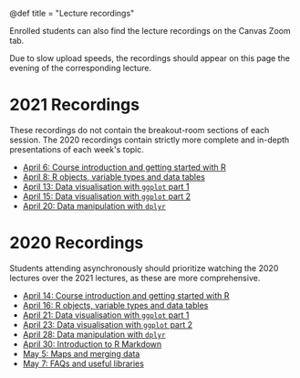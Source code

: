 @def title = "Lecture recordings"

Enrolled students can also find the lecture recordings on the Canvas Zoom tab.

Due to slow upload speeds, the recordings should appear on this page the evening of the corresponding lecture.

# 2021 Recordings

These recordings do not contain the breakout-room sections of each session.
The 2020 recordings contain strictly more complete and in-depth presentations of each week's topic.

* [April 6: Course introduction and getting started with R](https://web.stanford.edu/~damianp/recordings/recording-2021-1.mp4)
* [April 8: R objects, variable types and data tables](https://web.stanford.edu/~damianp/recordings/recording-2021-2.mp4)
* [April 13: Data visualisation with `ggplot` part 1](https://web.stanford.edu/~damianp/recordings/recording-2021-3.mp4)
* [April 15: Data visualisation with `ggplot` part 2](https://web.stanford.edu/~damianp/recordings/recording-2021-4.mp4)
* [April 20: Data manipulation with `dplyr`](https://web.stanford.edu/~damianp/recordings/recording-2021-5.mp4)

# 2020 Recordings

Students attending asynchronously should prioritize watching the 2020 lectures over the 2021 lectures, as these are more comprehensive.

* [April 14: Course introduction and getting started with R](https://web.stanford.edu/~damianp/recordings/recording1.mp4)
* [April 16: R objects, variable types and data tables](https://web.stanford.edu/~damianp/recordings/recording2.mp4)
* [April 21: Data visualisation with `ggplot` part 1](https://web.stanford.edu/~damianp/recordings/recording3.mp4)
* [April 23: Data visualisation with `ggplot` part 2](https://web.stanford.edu/~damianp/recordings/recording4.mp4)
* [April 28: Data manipulation with `dplyr`](https://web.stanford.edu/~damianp/recordings/recording5.mp4)
* [April 30: Introduction to R Markdown](https://web.stanford.edu/~damianp/recordings/recording6.mp4)
* [May 5: Maps and merging data](https://web.stanford.edu/~damianp/recordings/recording7.mp4)
* [May 7: FAQs and useful libraries](https://web.stanford.edu/~damianp/recordings/recording8.mp4)
